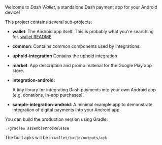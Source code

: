 Welcome to _Dash Wallet_, a standalone Dash payment app for your Android device!

This project contains several sub-projects:

 * __wallet__:
     The Android app itself. This is probably what you're searching for. [wallet README](wallet/README.md)
 * __common__:
     Contains common components used by integrations.
 * __uphold-integration__
     Contains the uphold integration
 * __market__:
     App description and promo material for the Google Play app store.
 * __integration-android__:
 
     A tiny library for integrating Dash payments into your own Android app
     (e.g. donations, in-app purchases).
 * __sample-integration-android__:
     A minimal example app to demonstrate integration of digital payments into
     your Android app.

You can build the production version using Gradle:

`./gradlew assembleProdRelease`

The built apks will be in `wallet/build/outputs/apk`



